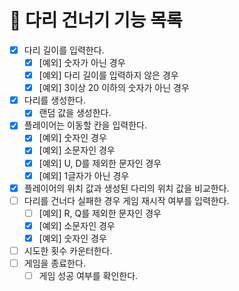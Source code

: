 # 🚀 다리 건너기 기능 목록
- [X] 다리 길이를 입력한다.
  - [X] [예외] 숫자가 아닌 경우   
  - [X] [예외] 다리 길이를 입력하지 않은 경우
  - [X] [예외] 3이상 20 이하의 숫자가 아닌 경우
- [X] 다리를 생성한다.
  - [X] 랜덤 값을 생성한다.
- [X] 플레이어는 이동할 칸을 입력한다.
  - [X] [예외] 숫자인 경우
  - [X] [예외] 소문자인 경우
  - [X] [예외] U, D를 제외한 문자인 경우
  - [X] [예외] 1글자가 아닌 경우
- [X] 플레이어의 위치 값과 생성된 다리의 위치 값을 비교한다.
- [ ] 다리를 건너다 실패한 경우 게임 재시작 여부를 입력한다.
  - [ ] [예외] R, Q를 제외한 문자인 경우
  - [X] [예외] 소문자인 경우
  - [X] [예외] 숫자인 경우 
- [ ] 시도한 횟수 카운터한다.
- [ ] 게임을 종료한다.
  - [ ] 게임 성공 여부를 확인한다.